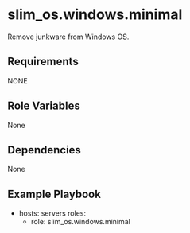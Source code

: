 slim_os.windows.minimal
=========

Remove junkware from Windows OS.

Requirements
------------

NONE

Role Variables
--------------

None

Dependencies
------------

None

Example Playbook
----------------

- hosts: servers
  roles:
    - role: slim_os.windows.minimal
